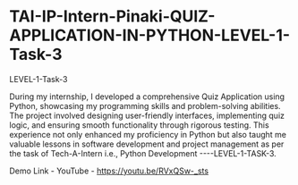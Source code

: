 # TAI-IP-Intern-Pinaki-QUIZ-APPLICATION-IN-PYTHON-LEVEL-1-Task-3
LEVEL-1-Task-3


During my internship, I developed a comprehensive Quiz Application using Python, showcasing my programming skills and problem-solving abilities. The project involved designing user-friendly interfaces, implementing quiz logic, and ensuring smooth functionality through rigorous testing. This experience not only enhanced my proficiency in Python but also taught me valuable lessons in software development and project management as per the task of Tech-A-Intern i.e., Python Development ----LEVEL-1-TASK-3.


Demo Link - YouTube - https://youtu.be/RVxQSw-_sts
